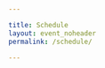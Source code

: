 ```yaml
---

title: Schedule
layout: event_noheader
permalink: /schedule/

---
```


</a><script type=“text/javascript” src=“//owasp2023globalappsecdublin.sched.com/js/embed.js”></script>
